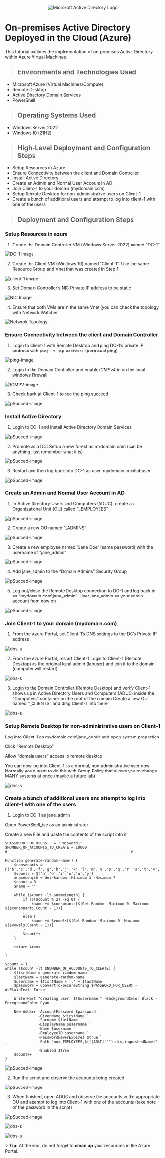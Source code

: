 <p align="center">
<img src="https://i.imgur.com/pU5A58S.png" alt="Microsoft Active Directory Logo"/>
</p>

<h1>On-premises Active Directory Deployed in the Cloud (Azure)</h1>

This tutorial outlines the implementation of on-premises Active Directory within Azure Virtual Machines.<br/>


> <h2>Environments and Technologies Used</h2>

- Microsoft Azure (Virtual Machines/Compute)
- Remote Desktop
- Active Directory Domain Services
- PowerShell

> <h2>Operating Systems Used </h2>

- Windows Server 2022
- Windows 10 (21H2)

> <h2>High-Level Deployment and Configuration Steps</h2>

- Setup Resources in Azure
- Ensure Connectivity between the client and Domain Controller
- Install Active Directory
- Create an Admin and Normal User Account in AD
- Join Client-1 to your domain (mydomain.com)
- Setup Remote Desktop for non-administrative users on Client-1
- Create a bunch of additional users and attempt to log into client-1 with one of the users

> <h2>Deployment and Configuration Steps</h2>

### Setup Resources in azure

1. Create the Domain Controller VM (Windows Server 2022) named “DC-1”

![DC-1 image](assets/DC-1.png)

2. Create the Client VM (Windows 10) named “Client-1”. Use the same Resource Group and Vnet that was created in Step 1

![client-1 image](assets/Client-1.png)

3. Set Domain Controller’s NIC Private IP address to be static

![NIC Image](assets/NIC.png)

4. Ensure that both VMs are in the same Vnet (you can check the topology with Network Watcher

![Netwrok Topology](assets/network.png)

### Ensure Connectivity between the client and Domain Controller

1. Login to Client-1 with Remote Desktop and ping DC-1’s private IP address with ``` ping -t <ip address> ``` (perpetual ping)

![ping-image](assets/ping.png)

2. Login to the Domain Controller and enable *ICMPv4* in on the local windows Firewall

![ICMPV-image](assets/icmp.png)

3. Check back at Client-1 to see the ping succeed

![pSucced-image](assets/ping2.png)

### Install Active Directory

1. Login to DC-1 and install Active Directory Domain Services

![pSucced-image](assets/ad.png)

2. Promote as a DC: Setup a new forest as mydomain.com (can be anything, just remember what it is)

![pSucced-image](assets/dc.png)

3. Restart and then log back into DC-1 as user: mydomain.com\labuser

![pSucced-image](assets/labuser.png)

### Create an Admin and Normal User Account in AD

1. In Active Directory Users and Computers (ADUC), create an Organizational Unit (OU) called “_EMPLOYEES”

![pSucced-image](assets/emp.png)

2. Create a new OU named “_ADMINS”

![pSucced-image](assets/ou_s.png)

3. Create a new employee named “Jane Doe” (same password) with the username of “jane_admin”

![pSucced-image](assets/jane.png)

4. Add jane_admin to the “Domain Admins” Security Group

![pSucced-image](assets/security-g.png)

5. Log out/close the Remote Desktop connection to DC-1 and log back in as “mydomain.com\jane_admin”. User jane_admin as your admin account from now on

![pSucced-image](assets/j-admin.png)

### Join Client-1 to your domain (mydomain.com)

1. From the Azure Portal, set Client-1’s DNS settings to the DC’s Private IP address

![dns-s](assets/dns-s.png)

2. From the Azure Portal, restart Client-1
Login to Client-1 (Remote Desktop) as the original local admin (labuser) and join it to the domain (computer will restart)

![dns-s](assets/c-domain.png)

3. Login to the Domain Controller (Remote Desktop) and verify Client-1 shows up in Active Directory Users and Computers (ADUC) inside the “Computers” container on the root of the domain
Create a new OU named “_CLIENTS” and drag Client-1 into there

![dns-s](assets/c-ad.png)

### Setup Remote Desktop for non-administrative users on Client-1

Log into Client-1 as mydomain.com\jane_admin and open system properties

Click “Remote Desktop”

Allow “domain users” access to remote desktop

You can now log into Client-1 as a normal, non-administrative user now
Normally you’d want to do this with Group Policy that allows you to change MANY systems at once (maybe a future lab)

![dns-s](assets/gp-c.png)

### Create a bunch of additional users and attempt to log into client-1 with one of the users

1. Login to DC-1 as jane_admin

Open PowerShell_ise as an administrator 

Create a new File and paste the contents of the script into it

```  # ----- Edit these Variables for your own Use Case ----- #
$PASSWORD_FOR_USERS   = "Password1"
$NUMBER_OF_ACCOUNTS_TO_CREATE = 10000
# ------------------------------------------------------ #

Function generate-random-name() {
    $consonants = @('b','c','d','f','g','h','j','k','l','m','n','p','q','r','s','t','v','w','x','z')
    $vowels = @('a','e','i','o','u','y')
    $nameLength = Get-Random -Minimum 3 -Maximum 7
    $count = 0
    $name = ""

    while ($count -lt $nameLength) {
        if ($($count % 2) -eq 0) {
            $name += $consonants[$(Get-Random -Minimum 0 -Maximum $($consonants.Count - 1))]
        }
        else {
            $name += $vowels[$(Get-Random -Minimum 0 -Maximum $($vowels.Count - 1))]
        }
        $count++
    }

    return $name

}

$count = 1
while ($count -lt $NUMBER_OF_ACCOUNTS_TO_CREATE) {
    $fisrtName = generate-random-name
    $lastName = generate-random-name
    $username = $fisrtName + '.' + $lastName
    $password = ConvertTo-SecureString $PASSWORD_FOR_USERS -AsPlainText -Force

    Write-Host "Creating user: $($username)" -BackgroundColor Black -ForegroundColor Cyan
    
    New-AdUser -AccountPassword $password `
               -GivenName $firstName `
               -Surname $lastName `
               -DisplayName $username `
               -Name $username `
               -EmployeeID $username `
               -PasswordNeverExpires $true `
               -Path "ou=_EMPLOYEES,$(([ADSI]`"").distinguishedName)" `
               -Enabled $true
    $count++
}
```


![pSucced-image](assets/ps.png)

2. Run the script and observe the accounts being created

![pSucced-image](assets/ps-user.png)

3. When finished, open ADUC and observe the accounts in the appropriate OU and attempt to log into Client-1 with one of the accounts (take note of the password in the script)

![pSucced-image](assets/accounts.png)

![dns-s](assets/bele.png)

![dns-s](assets/b-user.png)

:bulb: **Tip:**  At the end, do not forget to **clean up** your resources in the Azure Portal.





